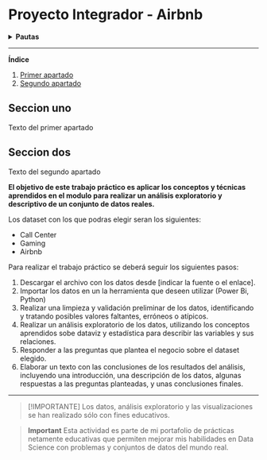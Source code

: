 # Proyecto Integrador - Airbnb

<details>
  
**<summary>Pautas</summary>**

* Vegetables
* Fruits
* Fish

</details>

---
**Índice**
1. [Primer apartado](#id1)
2. [Segundo apartado](#id1)
   
<div id='id1' />
  
## Seccion uno
Texto del primer apartado

  
## Seccion dos
Texto del segundo apartado

  
**El objetivo de este trabajo práctico es aplicar los conceptos y técnicas aprendidos en el modulo para realizar un análisis exploratorio y descriptivo de un conjunto de datos reales.**

Los dataset con los que podras elegir seran los siguientes:
* Call Center
* Gaming
* Airbnb



Para realizar el trabajo práctico se deberá seguir los siguientes pasos:
<div id='id2' />
  
1. Descargar el archivo con los datos desde [indicar la fuente o el enlace].
2. Importar los datos en un la herramienta que deseen utilizar (Power Bi, Python)
3. Realizar una limpieza y validación preliminar de los datos, identificando y tratando posibles valores faltantes, erróneos o atípicos.
4. Realizar un análisis exploratorio de los datos, utilizando los conceptos aprendidos sobe dataviz y estadística para describir las variables y sus relaciones.
5. Responder a las preguntas que plantea el negocio sobre el dataset elegido.
6. Elaborar un texto con las conclusiones de los resultados del análisis, incluyendo una introducción, una descripción de los datos, algunas respuestas a las preguntas planteadas, y unas conclusiones finales.
---


> [!IMPORTANTE]
> Los datos, análisis exploratorio y las visualizaciones se han realizado sólo con fines educativos.

> **Important** 
> Esta actividad es parte de mi portafolio de prácticas netamente educativas que permiten mejorar mis habilidades en Data Science con problemas y conjuntos de datos del mundo real.

